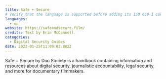 ```yaml
---
title: Safe + Secure
# Verify that the language is supported before adding its ISO 639-1 code here. without the country code, i.e. ms instead of ms_MY.
languages:
  - en
website: https://safeandsecure.film/
credits: Text by Erin McConnell.
categories:
  - Digital Security Guides
date: 2023-01-25T11:09:02.882Z
---
```

Safe + Secure by Doc Society is a handbook containing information and resources about digital security, journalistic accountability, legal security, and more for documentary filmmakers.